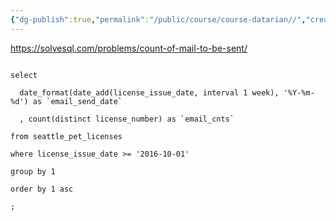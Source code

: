 ```yaml
---
{"dg-publish":true,"permalink":"/public/course/course-datarian//","created":"2025-08-29T14:34:08.853+09:00","updated":"2025-08-29T16:08:46.682+09:00"}
---
```


https://solvesql.com/problems/count-of-mail-to-be-sent/


```mysql

select

  date_format(date_add(license_issue_date, interval 1 week), '%Y-%m-%d') as `email_send_date`

  , count(distinct license_number) as `email_cnts`

from seattle_pet_licenses

where license_issue_date >= '2016-10-01'

group by 1

order by 1 asc

;
```